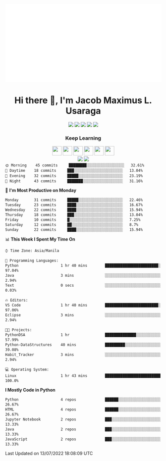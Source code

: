 <div align="center">
  <a href = "https://github.com/sindresorhus" target = "_blank"><img src="example.svg" alt="css-in-readme"></a>
</div>

<!--![Backend](https://user-images.githubusercontent.com/90799133/178169130-c190e029-07fd-4df0-8470-5f98583ca105.png)-->
<h1 align="center">
  Hi there 👋, I'm Jacob Maximus L. Usaraga
  </h1> 
  <div align="center">
  <img src = "https://img.shields.io/badge/Facebook-1877F2?style=for-the-badge&logo=facebook&logoColor=white" href = "https://www.facebook.com/profile.php?id=100072172583649"/> 
  <img src = "https://img.shields.io/badge/Twitter-1DA1F2?style=for-the-badge&logo=twitter&logoColor=white" href = "https://twitter.com/makisekarissa" />
  <img src = "https://img.shields.io/badge/LinkedIn-0077B5?style=for-the-badge&logo=linkedin&logoColor=white" href = "https://www.linkedin.com/in/jacob-maximus-usaraga-00565b220/" />
  <img src = "https://img.shields.io/badge/Gmail-D14836?style=for-the-badge&logo=gmail&logoColor=white" href = "mailto: jlusaraga@up.edu.ph"/>
   <img src = "https://img.shields.io/badge/Codewars-B1361E?style=for-the-badge&logo=Codewars&logoColor=white"  href = "https://www.codewars.com/users/miniloda" />
   
  </div>

 <h3 align = "center">
  Keep Learning
  </h3>
  <div align="center">
  <img src = "https://cdn.jsdelivr.net/gh/devicons/devicon/icons/python/python-original.svg" width = "30" height = "30"/>
  <img src = "https://cdn.jsdelivr.net/gh/devicons/devicon/icons/javascript/javascript-original.svg" width = "30" height = "30"/>
  <img src = "https://cdn.jsdelivr.net/gh/devicons/devicon/icons/java/java-original.svg" width = "30" height = "30"/>
  <img src = "https://cdn.jsdelivr.net/gh/devicons/devicon/icons/django/django-plain.svg" width = "30" height = "30"/>
  <img src = "https://cdn.jsdelivr.net/gh/devicons/devicon/icons/nodejs/nodejs-original-wordmark.svg" width = "30" height = "30"/>
  <img src = "https://cdn.jsdelivr.net/gh/devicons/devicon/icons/postgresql/postgresql-original.svg" width = "30" height = "30"/>
  </div>

<div align="center">
<img src="https://github-readme-stats.vercel.app/api?username=miniloda&show_icons=true&theme=tokyonight"/>
<img src="https://github-profile-trophy.vercel.app/?username=miniloda&theme=tokyonight" href = "https://github.com/anuraghazra/github-profile-trophy"/>
</div>

<div align="center>
📫 How to reach me:
</div>



<!--START_SECTION:waka-->


**🐱 My GitHub Data** 

> 🏆 173 Contributions in the Year 2022
 > 
> 📦 63.6 kB Used in GitHub's Storage 
 > 
> 🚫 Not Opted to Hire
 > 
> 📜 23 Public Repositories 
 > 
> 🔑 3 Private Repositories  
 > 
**I'm a Night 🦉** 

```text
🌞 Morning    45 commits     ████████░░░░░░░░░░░░░░░░░   32.61% 
🌆 Daytime    18 commits     ███░░░░░░░░░░░░░░░░░░░░░░   13.04% 
🌃 Evening    32 commits     █████░░░░░░░░░░░░░░░░░░░░   23.19% 
🌙 Night      43 commits     ███████░░░░░░░░░░░░░░░░░░   31.16%

```
📅 **I'm Most Productive on Monday** 

```text
Monday       31 commits     █████░░░░░░░░░░░░░░░░░░░░   22.46% 
Tuesday      23 commits     ████░░░░░░░░░░░░░░░░░░░░░   16.67% 
Wednesday    22 commits     ████░░░░░░░░░░░░░░░░░░░░░   15.94% 
Thursday     18 commits     ███░░░░░░░░░░░░░░░░░░░░░░   13.04% 
Friday       10 commits     █░░░░░░░░░░░░░░░░░░░░░░░░   7.25% 
Saturday     12 commits     ██░░░░░░░░░░░░░░░░░░░░░░░   8.7% 
Sunday       22 commits     ████░░░░░░░░░░░░░░░░░░░░░   15.94%

```


📊 **This Week I Spent My Time On** 

```text
⌚︎ Time Zone: Asia/Manila

💬 Programming Languages: 
Python                   1 hr 40 mins        ████████████████████████░   97.04% 
Java                     3 mins              ░░░░░░░░░░░░░░░░░░░░░░░░░   2.94% 
Text                     0 secs              ░░░░░░░░░░░░░░░░░░░░░░░░░   0.03%

🔥 Editors: 
VS Code                  1 hr 40 mins        ████████████████████████░   97.06% 
Eclipse                  3 mins              ░░░░░░░░░░░░░░░░░░░░░░░░░   2.94%

🐱‍💻 Projects: 
PythonDSA                1 hr                ██████████████░░░░░░░░░░░   57.99% 
Python-DataStructures    40 mins             █████████░░░░░░░░░░░░░░░░   39.08% 
Habit_Tracker            3 mins              ░░░░░░░░░░░░░░░░░░░░░░░░░   2.94%

💻 Operating System: 
Linux                    1 hr 43 mins        █████████████████████████   100.0%

```

**I Mostly Code in Python** 

```text
Python                   4 repos             ██████░░░░░░░░░░░░░░░░░░░   26.67% 
HTML                     4 repos             ██████░░░░░░░░░░░░░░░░░░░   26.67% 
Jupyter Notebook         2 repos             ███░░░░░░░░░░░░░░░░░░░░░░   13.33% 
Java                     2 repos             ███░░░░░░░░░░░░░░░░░░░░░░   13.33% 
JavaScript               2 repos             ███░░░░░░░░░░░░░░░░░░░░░░   13.33%

```



 Last Updated on 13/07/2022 18:08:09 UTC
<!--END_SECTION:waka-->
